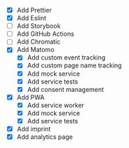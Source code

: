 - [x] Add Prettier
- [x] Add Eslint
- [ ] Add Storybook
- [ ] Add GitHub Actions
- [ ] Add Chromatic
- [x] Add Matomo
  - [x] Add custom event tracking
  - [x] Add custom page name tracking
  - [x] Add mock service
  - [x] Add service tests
  - [x] Add consent management
- [x] Add PWA
  - [x] Add service worker
  - [x] Add mock service
  - [x] Add service tests
- [x] Add imprint
- [x] Add analytics page